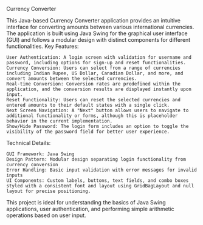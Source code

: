 Currency Converter

This Java-based Currency Converter application provides an intuitive interface for converting amounts between various international currencies. The application is built using Java Swing for the graphical user interface (GUI) and follows a modular design with distinct components for different functionalities.
Key Features:

    User Authentication: A login screen with validation for username and password, including options for sign-up and reset functionalities.
    Currency Conversion: Users can select from a range of currencies including Indian Rupee, US Dollar, Canadian Dollar, and more, and convert amounts between the selected currencies.
    Real-time Conversion: Conversion rates are predefined within the application, and the conversion results are displayed instantly upon input.
    Reset Functionality: Users can reset the selected currencies and entered amounts to their default states with a single click.
    Next Screen Navigation: A "Next" button allows users to navigate to additional functionality or forms, although this is placeholder behavior in the current implementation.
    Show/Hide Password: The login form includes an option to toggle the visibility of the password field for better user experience.

Technical Details:

    GUI Framework: Java Swing
    Design Pattern: Modular design separating login functionality from currency conversion
    Error Handling: Basic input validation with error messages for invalid inputs
    UI Components: Custom labels, buttons, text fields, and combo boxes styled with a consistent font and layout using GridBagLayout and null layout for precise positioning.

This project is ideal for understanding the basics of Java Swing applications, user authentication, and performing simple arithmetic operations based on user input.
